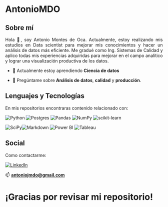 <h1 align=left> AntonioMDO</h1>

<h2 align="left "> Sobre mí</h2>
<p align= justify> Hola 👋, soy Antonio Montes de Oca.
Actualmente, estoy realizando mis estudios en Data scientist para mejorar mis conocimientos y hacer un análisis de datos más eficiente. Me gradué como Ing. Sistemas de Calidad y aplico todas mis experiencias adquiridas para mejorar en el campo analítico y lograr una visualización productiva de los datos.</p>

- 🌱 Actualmente estoy aprendiendo **Ciencia de datos**

- 💬 Pregúntame sobre **Análisis de datos**, **calidad** y **producción**.

<h2 align= left>Lenguajes y Tecnologías</h2>
En mis repositorios encontraras contenido relacionado con:

![Python](https://img.shields.io/badge/python-3670A0?style=for-the-badge&logo=python&logoColor=ffdd54) ![Postgres](https://img.shields.io/badge/postgres-%23316192.svg?style=for-the-badge&logo=postgresql&logoColor=white) ![Pandas](https://img.shields.io/badge/pandas-%23150458.svg?style=for-the-badge&logo=pandas&logoColor=white) ![NumPy](https://img.shields.io/badge/numpy-%23013243.svg?style=for-the-badge&logo=numpy&logoColor=white) ![scikit-learn](https://img.shields.io/badge/scikit--learn-%23F7931E.svg?style=for-the-badge&logo=scikit-learn&logoColor=white)

 ![SciPy](https://img.shields.io/badge/SciPy-%230C55A5.svg?style=for-the-badge&logo=scipy&logoColor=%white)![Markdown](https://img.shields.io/badge/markdown-%23000000.svg?style=for-the-badge&logo=markdown&logoColor=white) ![Power BI](https://img.shields.io/badge/Power_BI-%23fdb515.svg?style=for-the-badge&logo=PowerBI&logoColor=black) ![Tableau](https://img.shields.io/badge/Tableau-fff.svg?style=for-the-badge&logo=Tableau&logoColor=black)

<h2 align=left> Social</h2>
Como contactarme:

[![LinkedIn](https://img.shields.io/badge/LinkedIn-%230077B5.svg?logo=linkedin&logoColor=white)](https://www.linkedin.com/in/antonio-jos%C3%A9-montes-de-oca-%C3%A1lvarez-9a4375182/)

📫 **antoniojmdo@gmail.com**

# ¡Gracias por revisar mi repositorio!

